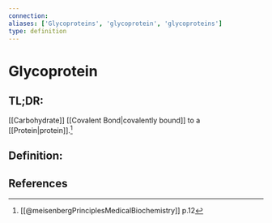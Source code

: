 ```yaml
---
connection:
aliases: ['Glycoproteins', 'glycoprotein', 'glycoproteins']
type: definition
---
```


# Glycoprotein

## TL;DR:
[[Carbohydrate]] [[Covalent Bond|covalently bound]] to a [[Protein|protein]].[^1]

## Definition:


## References
[^1]: [[@meisenbergPrinciplesMedicalBiochemistry]] p.12